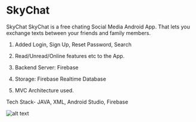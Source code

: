 # SkyChat
SkyChat
SkyChat is a free chating Social Media Android App. That lets you exchange texts between your friends and family members.

1. Added Login, Sign Up, Reset Password, Search

2. Read/Unread/Online features etc to the App.

3. Backend Server: Firebase 

4. Storage: Firebase Realtime Database 

5. MVC Architecture used.

Tech Stack- JAVA, XML, Android Studio, Firebase

<img src="https://user-images.githubusercontent.com/43453065/93030331-cfecda00-f63f-11ea-9a22-2c24e5679260.jpg" alt="alt text" >

